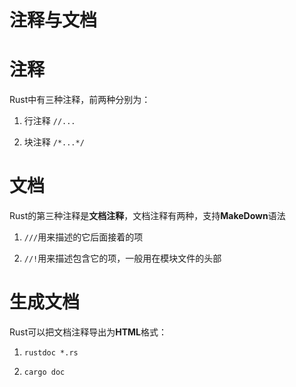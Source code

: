 # 注释与文档

# 注释

Rust中有三种注释，前两种分别为：

1. 行注释 `//...`

2. 块注释 `/*...*/`

# 文档

Rust的第三种注释是**文档注释**，文档注释有两种，支持**MakeDown**语法

1. `///`用来描述的它后面接着的项

2. `//!`用来描述包含它的项，一般用在模块文件的头部

# 生成文档

Rust可以把文档注释导出为**HTML**格式：

1. `rustdoc *.rs`

2. `cargo doc`

